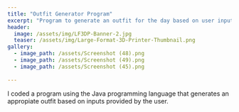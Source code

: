 ```yaml
---
title: "Outfit Generator Program"
excerpt: "Program to generate an outfit for the day based on user inputs and settings."
header:
  image: /assets/img/LF3DP-Banner-2.jpg
  teaser: /assets/img/Large-Format-3D-Printer-Thumbnail.png
gallery:
  - image_path: /assets/Screenshot (48).png
  - image_path: /assets/Screenshot (49).png
  - image_path: /assets/Screenshot (45).png
   
---
```


I coded a program using the Java programming language that generates an appropiate outfit based on inputs provided by the user.
